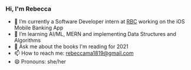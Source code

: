 ### Hi, I'm Rebecca

- 🔭 I’m currently a Software Developer intern at [RBC](https://www.rbc.com) working on the iOS Mobile Banking App
- 🌱 I’m learning AI/ML, MERN and implementing Data Structures and Algorithms
- 💬 Ask me about the books I'm reading for 2021
- 📫 How to reach me: rebeccama1819@gmail.com
- 😄 Pronouns: she/her

